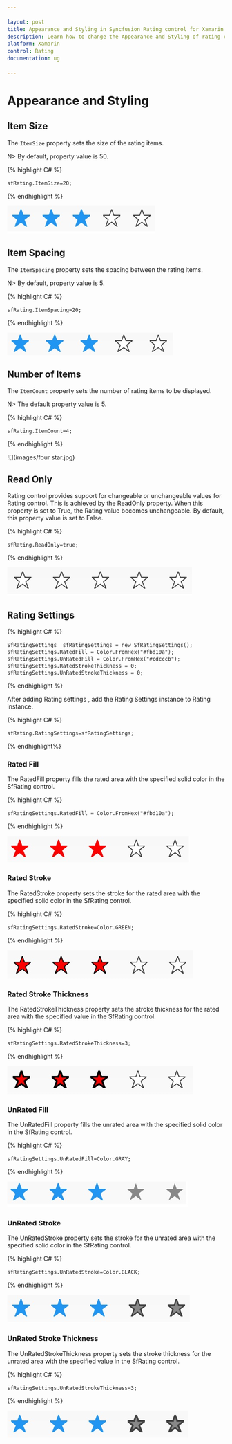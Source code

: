 ```yaml
---

layout: post
title: Appearance and Styling in Syncfusion Rating control for Xamarin.Forms
description: Learn how to change the Appearance and Styling of rating control
platform: Xamarin
control: Rating
documentation: ug

---
```


# Appearance and Styling

## Item Size

The `ItemSize` property sets the size of the rating items. 

N> By default, property value is 50.

{% highlight C# %}

	sfRating.ItemSize=20;

{% endhighlight %}

![](images/layoutSize.jpg)
 
## Item Spacing

The `ItemSpacing` property sets the spacing between the rating items. 

N> By default, property value is 5.

{% highlight C# %}

	sfRating.ItemSpacing=20;

{% endhighlight %}

![](images/layoutSpace.jpg)
 
## Number of Items

The `ItemCount` property sets the number of rating items to be displayed. 

N> The default property value is 5.

{% highlight C# %}

	sfRating.ItemCount=4;

{% endhighlight %}

![](images/four star.jpg)
 
## Read Only

Rating control provides support for changeable or unchangeable values for Rating control. This is achieved by the ReadOnly property. When this property is set to True, the Rating value becomes unchangeable. By default, this property value is set to False.

{% highlight C# %}

	sfRating.ReadOnly=true;

{% endhighlight %}

![](images/readOnly.jpg)

## Rating Settings

{% highlight C# %}

	SfRatingSettings  sfRatingSettings = new SfRatingSettings();
	sfRatingSettings.RatedFill = Color.FromHex("#fbd10a");
	sfRatingSettings.UnRatedFill = Color.FromHex("#cdcccb");
	sfRatingSettings.RatedStrokeThickness = 0;
	sfRatingSettings.UnRatedStrokeThickness = 0;

{% endhighlight %}

After adding Rating settings , add the Rating Settings instance to Rating instance.

{% highlight C# %}

	sfRating.RatingSettings=sfRatingSettings;

{% endhighlight%}
 
### Rated Fill

The RatedFill property fills the rated area with the specified solid color in the SfRating control.

{% highlight C# %}

	sfRatingSettings.RatedFill = Color.FromHex("#fbd10a");
           
{% endhighlight %}

![](images/ratedFill.jpg)

### Rated Stroke

The RatedStroke property sets the stroke for the rated area with the specified solid color in the SfRating control.

{% highlight C# %}

	sfRatingSettings.RatedStroke=Color.GREEN;

{% endhighlight %}

![](images/ratedStroke.jpg)
 
### Rated Stroke Thickness

The RatedStrokeThickness property sets the stroke thickness for the rated area with the specified value in the SfRating control.

{% highlight C# %}

	sfRatingSettings.RatedStrokeThickness=3;

{% endhighlight %}

![](images/ratedStrokeThickness.jpg)
 
### UnRated Fill

The UnRatedFill property fills the unrated area with the specified solid color in the SfRating control.

{% highlight C# %}

	sfRatingSettings.UnRatedFill=Color.GRAY;

{% endhighlight %}

![](images/unRatedFill.jpg)

### UnRated Stroke

The UnRatedStroke property sets the stroke for the unrated area with the specified solid color in the SfRating control.

{% highlight C# %}

	sfRatingSettings.UnRatedStroke=Color.BLACK;

{% endhighlight %}

![](images/unRatedStroke.jpg)

### UnRated Stroke Thickness

The UnRatedStrokeThickness property sets the stroke thickness for the unrated area with the specified value in the SfRating control.

{% highlight C# %}

	sfRatingSettings.UnRatedStrokeThickness=3;

{% endhighlight %}

![](images/unRatedStrokeThickness.jpg)
